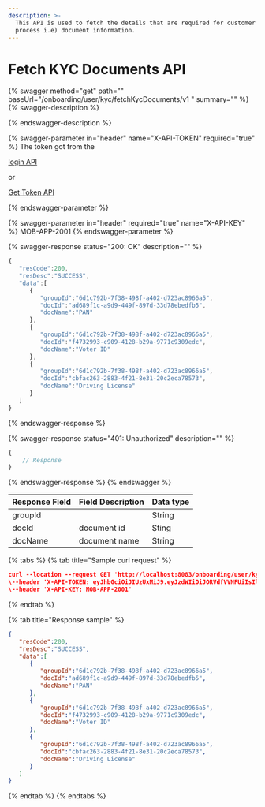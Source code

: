```yaml
---
description: >-
  This API is used to fetch the details that are required for customer KYC
  process i.e) document information.
---
```


# Fetch KYC Documents API



{% swagger method="get" path="" baseUrl="<domain>/onboarding/user/kyc/fetchKycDocuments/v1 " summary="" %}
{% swagger-description %}

{% endswagger-description %}

{% swagger-parameter in="header" name="X-API-TOKEN" required="true" %}
The token got from the 

[login API](../../authentication-and-authorization/login-api.md)

 or 

[Get Token API](../../../common-apis/get-app-token-api.md)


{% endswagger-parameter %}

{% swagger-parameter in="header" required="true" name="X-API-KEY" %}
MOB-APP-2001
{% endswagger-parameter %}

{% swagger-response status="200: OK" description="" %}
```javascript
{
   "resCode":200,
   "resDesc":"SUCCESS",
   "data":[
      {
         "groupId":"6d1c792b-7f38-498f-a402-d723ac8966a5",
         "docId":"ad689f1c-a9d9-449f-897d-33d78ebedfb5",
         "docName":"PAN"
      },
      {
         "groupId":"6d1c792b-7f38-498f-a402-d723ac8966a5",
         "docId":"f4732993-c909-4128-b29a-9771c9309edc",
         "docName":"Voter ID"
      },
      {
         "groupId":"6d1c792b-7f38-498f-a402-d723ac8966a5",
         "docId":"cbfac263-2883-4f21-8e31-20c2eca78573",
         "docName":"Driving License"
      }
   ]
}
```
{% endswagger-response %}

{% swagger-response status="401: Unauthorized" description="" %}
```javascript
{
    // Response
}
```
{% endswagger-response %}
{% endswagger %}

| Response Field | Field Description | Data type |
| -------------- | ----------------- | --------- |
| groupId        |                   | String    |
| docId          | document id       | Sting     |
| docName        | document name     | String    |

{% tabs %}
{% tab title="Sample curl request" %}
```json
curl --location --request GET 'http://localhost:8083/onboarding/user/kyc/fetchKycDocuments/v1' \
\--header 'X-API-TOKEN: eyJhbGciOiJIUzUxMiJ9.eyJzdWIiOiJORVdfVVNFUiIsIlRPS0VOX0VYUElSWSI6NjAsIlJFRkVSRU5DRV9JRCI6IjAyM2VhNjMwLTg1ZDktNDRhNC1hZjRiLWNlOWY3ZTVmZmUyYiIsIkFMTE9XRURfSVBTIjoiKiIsImlzcyI6ImlUSjBUbG0xa1VXb0phWk5HeWFhaUdpY1hLelhNQjVwIiwiZXhwIjoxNjUyODUxNTk2LCJQUk9HUkFNX0lEIjoxMTExLCJpYXQiOjE2NTI4NDc5OTZ9.etMRGGzASs8ZWi6cV70NbFegrsDBtKH2pzNUJ_f5rmm66wNQsKvDTwbCnucRCjEcKLhKPiMnXVAvUabDgeZwmQ'
\--header 'X-API-KEY: MOB-APP-2001'
```
{% endtab %}

{% tab title="Response sample" %}
```json
{
   "resCode":200,
   "resDesc":"SUCCESS",
   "data":[
      {
         "groupId":"6d1c792b-7f38-498f-a402-d723ac8966a5",
         "docId":"ad689f1c-a9d9-449f-897d-33d78ebedfb5",
         "docName":"PAN"
      },
      {
         "groupId":"6d1c792b-7f38-498f-a402-d723ac8966a5",
         "docId":"f4732993-c909-4128-b29a-9771c9309edc",
         "docName":"Voter ID"
      },
      {
         "groupId":"6d1c792b-7f38-498f-a402-d723ac8966a5",
         "docId":"cbfac263-2883-4f21-8e31-20c2eca78573",
         "docName":"Driving License"
      }
   ]
}
```
{% endtab %}
{% endtabs %}

